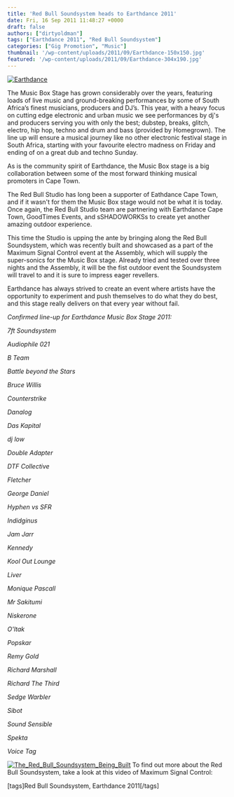 ```yaml
---
title: 'Red Bull Soundsystem heads to Earthdance 2011'
date: Fri, 16 Sep 2011 11:48:27 +0000
draft: false
authors: ["dirtyoldman"]
tags: ["Earthdance 2011", "Red Bull Soundsystem"]
categories: ["Gig Promotion", "Music"]
thumbnail: '/wp-content/uploads/2011/09/Earthdance-150x150.jpg'
featured: '/wp-content/uploads/2011/09/Earthdance-304x190.jpg'
---
```


[![](/wp-content/uploads/2011/09/Earthdance-e1316173525869.jpg "Earthdance")](/2011/09/16/red-bull-soundsystem-heads-to-earthdance-2011/earthdance/)

The Music Box Stage has grown considerably over the years, featuring loads of live music and ground-breaking performances by some of South Africa’s finest musicians, producers and DJ’s. This year, with a heavy focus on cutting edge electronic and urban music we see performances by dj's and producers serving you with only the best; dubstep, breaks, glitch, electro, hip hop, techno and drum and bass (provided by Homegrown). The line up will ensure a musical journey like no other electronic festival stage in South Africa, starting with your favourite electro madness on Friday and ending of on a great dub and techno Sunday.

As is the community spirit of Earthdance, the Music Box stage is a big collaboration between some of the most forward thinking musical promoters in Cape Town.

The Red Bull Studio has long been a supporter of Eathdance Cape Town, and if it wasn't for them the Music Box stage would not be what it is today. Once again, the Red Bull Studio team are partnering with Earthdance Cape Town, GoodTimes Events, and sSHADOWORKSs to create yet another amazing outdoor experience.

This time the Studio is upping the ante by bringing along the Red Bull Soundsystem, which was recently built and showcased as a part of the Maximum Signal Control event at the Assembly, which will supply the super-sonics for the Music Box stage. Already tried and tested over three nights and the Assembly, it will be the fist outdoor event the Soundsystem will travel to and it is sure to impress eager revellers.

Earthdance has always strived to create an event where artists have the opportunity to experiment and push themselves to do what they do best, and this stage really delivers on that every year without fail.

_Confirmed line-up for Earthdance Music Box Stage 2011:_

_7ft Soundsystem_

_Audiophile 021_

_B Team_

_Battle beyond the Stars_

_Bruce Willis_

_Counterstrike_

_Danalog_

_Das Kapital_

_dj low_

_Double Adapter_

_DTF Collective_

_Fletcher_

_George Daniel_

_Hyphen vs SFR_

_Indidginus_

_Jam Jarr_

_Kennedy_

_Kool Out Lounge_

_Liver_

_Monique Pascall_

_Mr Sakitumi_

_Niskerone_

_O'ltak_

_Popskar_

_Remy Gold_

_Richard Marshall_

_Richard The Third_

_Sedge Warbler_

_Sibot_

_Sound Sensible_

_Spekta_

_Voice Tag_

[![](/wp-content/uploads/2011/09/The_Red_Bull_Soundsystem_Being_Built.jpg "The_Red_Bull_Soundsystem_Being_Built")](/2011/09/16/red-bull-soundsystem-heads-to-earthdance-2011/the_red_bull_soundsystem_being_built/) To find out more about the Red Bull Soundsystem, take a look at this video of Maximum Signal Control:

\[tags\]Red Bull Soundsystem, Earthdance 2011\[/tags\]